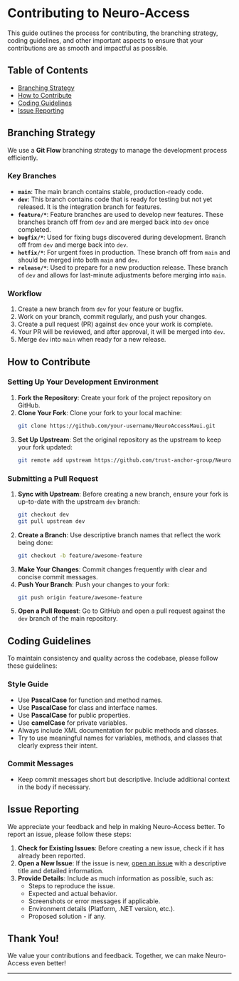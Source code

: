 # Contributing to Neuro-Access

This guide outlines the process for contributing, the branching strategy, coding guidelines, and other important aspects to ensure that your contributions are as smooth and impactful as possible.

## Table of Contents

- [Branching Strategy](#branching-strategy)
- [How to Contribute](#how-to-contribute)
- [Coding Guidelines](#coding-guidelines)
- [Issue Reporting](#issue-reporting)

## Branching Strategy

We use a **Git Flow** branching strategy to manage the development process efficiently.

### Key Branches

- **`main`**: The main branch contains stable, production-ready code.
- **`dev`**: This branch contains code that is ready for testing but not yet released. It is the integration branch for features.
- **`feature/*`**: Feature branches are used to develop new features. These branches branch off from `dev` and are merged back into `dev` once completed.
- **`bugfix/*`**: Used for fixing bugs discovered during development. Branch off from `dev` and merge back into `dev`.
- **`hotfix/*`**: For urgent fixes in production. These branch off from `main` and should be merged into both `main` and `dev`.
- **`release/*`**: Used to prepare for a new production release. These branch of `dev` and allows for last-minute adjustments before merging into `main`.

### Workflow

1. Create a new branch from `dev` for your feature or bugfix.
2. Work on your branch, commit regularly, and push your changes.
3. Create a pull request (PR) against `dev` once your work is complete.
4. Your PR will be reviewed, and after approval, it will be merged into `dev`.
5. Merge `dev` into `main` when ready for a new release.

## How to Contribute

### Setting Up Your Development Environment

1. **Fork the Repository**: Create your fork of the project repository on GitHub.
2. **Clone Your Fork**: Clone your fork to your local machine:
   ```bash
   git clone https://github.com/your-username/NeuroAccessMaui.git
   ```
3. **Set Up Upstream**: Set the original repository as the upstream to keep your fork updated:
   ```bash
   git remote add upstream https://github.com/trust-anchor-group/NeuroAccessMaui.git
   ```

### Submitting a Pull Request

1. **Sync with Upstream**: Before creating a new branch, ensure your fork is up-to-date with the upstream `dev` branch:
   ```bash
   git checkout dev
   git pull upstream dev
   ```
2. **Create a Branch**: Use descriptive branch names that reflect the work being done:
   ```bash
   git checkout -b feature/awesome-feature
   ```
3. **Make Your Changes**: Commit changes frequently with clear and concise commit messages.
4. **Push Your Branch**: Push your changes to your fork:
   ```bash
   git push origin feature/awesome-feature
   ```
5. **Open a Pull Request**: Go to GitHub and open a pull request against the `dev` branch of the main repository.

## Coding Guidelines

To maintain consistency and quality across the codebase, please follow these guidelines:

### Style Guide
- Use **PascalCase** for function and method names.
- Use **PascalCase** for class and interface names.
- Use **PascalCase** for public properties.
- Use **camelCase** for private variables.
- Always include XML documentation for public methods and classes.
- Try to use meaningful names for variables, methods, and classes that clearly express their intent.

### Commit Messages

- Keep commit messages short but descriptive. Include additional context in the body if necessary.

## Issue Reporting

We appreciate your feedback and help in making Neuro-Access better. To report an issue, please follow these steps:

1. **Check for Existing Issues**: Before creating a new issue, check if it has already been reported.
2. **Open a New Issue**: If the issue is new, [open an issue](https://github.com/NeuroAccess/NeuroAccessMaui/issues/new) with a descriptive title and detailed information.
3. **Provide Details**: Include as much information as possible, such as:
   - Steps to reproduce the issue.
   - Expected and actual behavior.
   - Screenshots or error messages if applicable.
   - Environment details (Platform, .NET version, etc.).
   - Proposed solution - if any.
## Thank You!

We value your contributions and feedback. Together, we can make Neuro-Access even better!

---